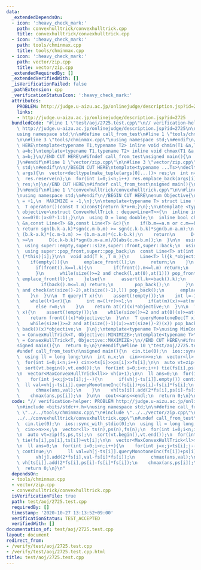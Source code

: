 ```yaml
---
data:
  _extendedDependsOn:
  - icon: ':heavy_check_mark:'
    path: convexhulltrick/convexhulltrick.cpp
    title: convexhulltrick/convexhulltrick.cpp
  - icon: ':heavy_check_mark:'
    path: tools/chminmax.cpp
    title: tools/chminmax.cpp
  - icon: ':heavy_check_mark:'
    path: vector/zip.cpp
    title: vector/zip.cpp
  _extendedRequiredBy: []
  _extendedVerifiedWith: []
  _isVerificationFailed: false
  _pathExtension: cpp
  _verificationStatusIcon: ':heavy_check_mark:'
  attributes:
    PROBLEM: http://judge.u-aizu.ac.jp/onlinejudge/description.jsp?id=2725
    links:
    - http://judge.u-aizu.ac.jp/onlinejudge/description.jsp?id=2725
  bundledCode: "#line 1 \"test/aoj/2725.test.cpp\"\n// verification-helper: PROBLEM\
    \ http://judge.u-aizu.ac.jp/onlinejudge/description.jsp?id=2725\n\n#include <bits/stdc++.h>\n\
    using namespace std;\n\n#define call_from_test\n#line 1 \"tools/chminmax.cpp\"\
    \n\n#line 3 \"tools/chminmax.cpp\"\nusing namespace std;\n#endif\n//BEGIN CUT\
    \ HERE\ntemplate<typename T1,typename T2> inline void chmin(T1 &a,T2 b){if(a>b)\
    \ a=b;}\ntemplate<typename T1,typename T2> inline void chmax(T1 &a,T2 b){if(a<b)\
    \ a=b;}\n//END CUT HERE\n#ifndef call_from_test\nsigned main(){\n  return 0;\n\
    }\n#endif\n#line 1 \"vector/zip.cpp\"\n\n#line 3 \"vector/zip.cpp\"\nusing namespace\
    \ std;\n#endif\n\n//BEGIN CUT HERE\ntemplate<typename ...Ts>\ndecltype(auto) zip(vector<Ts>...\
    \ args){\n  vector<decltype(make_tuple(args[0]...))> res;\n  int n=min({args.size()...});\n\
    \  res.reserve(n);\n  for(int i=0;i<n;i++) res.emplace_back(args[i]...);\n  return\
    \ res;\n}\n//END CUT HERE\n#ifndef call_from_test\nsigned main(){\n  return 0;\n\
    }\n#endif\n#line 1 \"convexhulltrick/convexhulltrick.cpp\"\n\n#line 3 \"convexhulltrick/convexhulltrick.cpp\"\
    \nusing namespace std;\n#endif\n//BEGIN CUT HERE\nenum Objective{\n  MINIMIZE\
    \ = +1,\n  MAXIMIZE = -1,\n};\n\ntemplate<typename T> struct Line {\n  T k,m;\n\
    \  T operator()(const T x)const{return k*x+m;}\n};\n\ntemplate <typename T, Objective\
    \ objective>\nstruct ConvexHullTrick : deque<Line<T>>{\n  inline int sgn(T x){return\
    \ x==0?0:(x<0?-1:1);}\n\n  using D = long double;\n  inline bool check(const Line<T>\
    \ &a,const Line<T> &b,const Line<T> &c){\n    if(b.m==a.m or c.m==b.m)\n     \
    \ return sgn(b.k-a.k)*sgn(c.m-b.m) >= sgn(c.k-b.k)*sgn(b.m-a.m);\n    // return\
    \ (b.k-a.k)*(c.m-b.m) >= (b.m-a.m)*(c.k-b.k);\n    return\n      D(b.k-a.k)*sgn(c.m-b.m)/D(abs(b.m-a.m))\
    \ >=\n      D(c.k-b.k)*sgn(b.m-a.m)/D(abs(c.m-b.m));\n  }\n\n  using super = deque<Line<T>>;\n\
    \  using super::empty,super::size,super::front,super::back;\n  using super::emplace_front,super::emplace_back;\n\
    \  using super::pop_front,super::pop_back;\n  const Line<T> at(int i) const{return\
    \ (*this)[i];}\n\n  void add(T k_,T m_){\n    Line<T> l({k_*objective,m_*objective});\n\
    \    if(empty()){\n      emplace_front(l);\n      return;\n    }\n    if(front().k<=l.k){\n\
    \      if(front().k==l.k){\n        if(front().m<=l.m) return;\n        pop_front();\n\
    \      }\n      while(size()>=2 and check(l,at(0),at(1))) pop_front();\n     \
    \ emplace_front(l);\n    }else{\n      assert(l.k<=back().k);\n      if(back().k==l.k){\n\
    \        if(back().m<=l.m) return;\n        pop_back();\n      }\n      while(size()>=2\
    \ and check(at(size()-2),at(size()-1),l)) pop_back();\n      emplace_back(l);\n\
    \    }\n  }\n\n  T query(T x){\n    assert(!empty());\n    int l=-1,r=size()-1;\n\
    \    while(l+1<r){\n      int m=(l+r)>>1;\n      if(at(m)(x)>=at(m+1)(x)) l=m;\n\
    \      else r=m;\n    }\n    return at(r)(x)*objective;\n  }\n\n  T queryMonotoneInc(T\
    \ x){\n    assert(!empty());\n    while(size()>=2 and at(0)(x)>=at(1)(x)) pop_front();\n\
    \    return front()(x)*objective;\n  }\n\n  T queryMonotoneDec(T x){\n    assert(!empty());\n\
    \    while(size()>=2 and at(size()-1)(x)>=at(size()-2)(x)) pop_back();\n    return\
    \ back()(x)*objective;\n  }\n};\ntemplate<typename T>\nusing MinConvexHullTrick\
    \ = ConvexHullTrick<T, Objective::MINIMIZE>;\ntemplate<typename T>\nusing MaxConvexHullTrick\
    \ = ConvexHullTrick<T, Objective::MAXIMIZE>;\n//END CUT HERE\n#ifndef call_from_test\n\
    signed main(){\n  return 0;\n}\n#endif\n#line 10 \"test/aoj/2725.test.cpp\"\n\
    #undef call_from_test\n\nsigned main(){\n  cin.tie(0);\n  ios::sync_with_stdio(0);\n\
    \  using ll = long long;\n\n  int n,x;\n  cin>>n>>x;\n  vector<ll> ts(n),ps(n),fs(n);\n\
    \  for(int i=0;i<n;i++) cin>>ts[i]>>ps[i]>>fs[i];\n\n  auto vt=zip(fs,ps,ts);\n\
    \  sort(vt.begin(),vt.end());\n  for(int i=0;i<n;i++) tie(fs[i],ps[i],ts[i])=vt[i];\n\
    \n  vector<MaxConvexHullTrick<ll>> vh(x+1);\n\n  ll ans=0;\n  for(int i=0;i<n;i++){\n\
    \    for(int j=x;j>ts[i];j--){\n      if(vh[j-ts[i]].empty()) continue;\n    \
    \  ll val=vh[j-ts[i]].queryMonotoneInc(fs[i])+ps[i]-fs[i]*fs[i];\n      vh[j].add(2*fs[i],val-fs[i]*fs[i]);\n\
    \      chmax(ans,val);\n    }\n    vh[ts[i]].add(2*fs[i],ps[i]-fs[i]*fs[i]);\n\
    \    chmax(ans,ps[i]);\n  }\n\n  cout<<ans<<endl;\n  return 0;\n}\n"
  code: "// verification-helper: PROBLEM http://judge.u-aizu.ac.jp/onlinejudge/description.jsp?id=2725\n\
    \n#include <bits/stdc++.h>\nusing namespace std;\n\n#define call_from_test\n#include\
    \ \"../../tools/chminmax.cpp\"\n#include \"../../vector/zip.cpp\"\n#include \"\
    ../../convexhulltrick/convexhulltrick.cpp\"\n#undef call_from_test\n\nsigned main(){\n\
    \  cin.tie(0);\n  ios::sync_with_stdio(0);\n  using ll = long long;\n\n  int n,x;\n\
    \  cin>>n>>x;\n  vector<ll> ts(n),ps(n),fs(n);\n  for(int i=0;i<n;i++) cin>>ts[i]>>ps[i]>>fs[i];\n\
    \n  auto vt=zip(fs,ps,ts);\n  sort(vt.begin(),vt.end());\n  for(int i=0;i<n;i++)\
    \ tie(fs[i],ps[i],ts[i])=vt[i];\n\n  vector<MaxConvexHullTrick<ll>> vh(x+1);\n\
    \n  ll ans=0;\n  for(int i=0;i<n;i++){\n    for(int j=x;j>ts[i];j--){\n      if(vh[j-ts[i]].empty())\
    \ continue;\n      ll val=vh[j-ts[i]].queryMonotoneInc(fs[i])+ps[i]-fs[i]*fs[i];\n\
    \      vh[j].add(2*fs[i],val-fs[i]*fs[i]);\n      chmax(ans,val);\n    }\n   \
    \ vh[ts[i]].add(2*fs[i],ps[i]-fs[i]*fs[i]);\n    chmax(ans,ps[i]);\n  }\n\n  cout<<ans<<endl;\n\
    \  return 0;\n}\n"
  dependsOn:
  - tools/chminmax.cpp
  - vector/zip.cpp
  - convexhulltrick/convexhulltrick.cpp
  isVerificationFile: true
  path: test/aoj/2725.test.cpp
  requiredBy: []
  timestamp: '2020-10-27 13:13:52+09:00'
  verificationStatus: TEST_ACCEPTED
  verifiedWith: []
documentation_of: test/aoj/2725.test.cpp
layout: document
redirect_from:
- /verify/test/aoj/2725.test.cpp
- /verify/test/aoj/2725.test.cpp.html
title: test/aoj/2725.test.cpp
---
```

